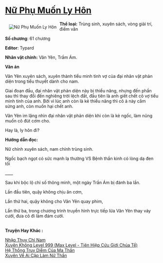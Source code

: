 <a href="https://utruyen.com/truyen/nu-phu-muon-ly-hon/19035/" title="Nữ Phụ Muốn Ly Hôn"><h1>Nữ Phụ Muốn Ly Hôn</h1></a><div style="display:table"><img align="right" style="float: left; padding: 10px;" src="https://utruyen.com/images/story/200x260/nu-phu-muon-ly-hon.jpg" alt="Nữ Phụ Muốn Ly Hôn"><b>Thể loại:</b> Trùng sinh, xuyên sách, vòng giải trí, điềm văn<p></p><b>Số chương</b>: 61 chương<p></p><b>Editor</b>: Typard<p></p><b>Nhân vật chính:</b> Vân Yên, Trầm Ám.<p></p><b>Văn án</b><p></p>Vân Yên xuyên sách, xuyên thành tiểu minh tinh vợ của đại nhân vật phản diện trong tiểu thuyết dành cho nam.<p></p>Giai đoạn đầu, đại nhân vật phản diện này bị thiểu năng, nhưng đến phần sau thì thay đổi đến nghiêng trời lệch đất, đầu tiên là anh giết chết cô vợ tiểu minh tinh của anh. Bởi vì lúc anh còn là kẻ thiểu năng thì cô ả này cắm sừng anh, còn muốn hại chết anh.<p></p>Vân Yên im lặng nhìn đại nhân vật phản diện khi còn là kẻ ngốc, làm nũng muốn cô đút cơm cho.<p></p>Hay là, ly hôn đi?<p></p><b>Hướng dẫn đọc:</b><p></p>Nữ chính xuyên sách, nam chính trùng sinh.<p></p>Ngốc bạch ngọt có sức mạnh lạ thường VS Bệnh thần kinh có lòng dạ đen tối<p></p>____<p></p>Sau khi bộc lộ chỉ số thông minh, một ngày Trần Ám bị đánh ba lần.<p></p>Lần đầu tiên, quậy không chịu ăn cơm,<p></p>Lần thứ hai, quậy không cho Vân Yên quay phim,<p></p>Lần thứ ba, trong chương trình truyền hình trực tiếp lừa Vân Yên thay váy cưới, đưa cô đi làm đám cưới.</div><p><br><b>Truyện Hay Khác :</b></p><a href="https://utruyen.com/truyen/nhap-thuy-chi-nam/20606/" alt="Nhập Thụy Chỉ Nam">Nhập Thụy Chỉ Nam</a><br/><a href="https://github.com/quanluxury/ngontinhhot/tree/master/truyenhay/17636/" alt="Xuyên Không Level 999 (Max Level - Tiên Hiệp Cửu Giới Chúa Tể)">Xuyên Không Level 999 (Max Level - Tiên Hiệp Cửu Giới Chúa Tể)</a><br/><a href="https://www.flickr.com/photos/184340401@N07/48819248882/" alt="Hệ Thống Truy Diễm Của Ma Thần">Hệ Thống Truy Diễm Của Ma Thần</a><br/><a href="https://github.com/quanluxury/ngontinhhot/tree/master/truyenhay/19539/" alt="Xuyên Về Ai Cập Làm Nữ Thần">Xuyên Về Ai Cập Làm Nữ Thần</a><br/>